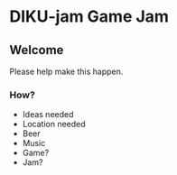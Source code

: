 # DIKU-jam Game Jam

## Welcome

Please help make this happen.

### How?

- Ideas needed
- Location needed
- Beer
- Music
- Game?
- Jam?
